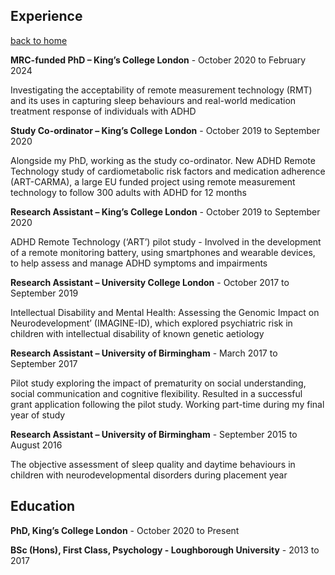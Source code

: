 
## Experience

[back to home](./index.md)

**MRC-funded PhD – King’s College London** - October 2020 to February 2024

Investigating the acceptability of remote measurement technology (RMT) and its uses in capturing sleep behaviours and real-world medication treatment response of individuals with ADHD

**Study Co-ordinator – King’s College London** - October 2019 to September 2020

Alongside my PhD, working as the study co-ordinator. New ADHD Remote Technology study of cardiometabolic risk factors and medication adherence (ART-CARMA), a large EU funded project using remote measurement technology to follow 300 adults with ADHD for 12 months

**Research Assistant – King’s College London** - October 2019 to September 2020

ADHD Remote Technology (‘ART’) pilot study - Involved in the development of a remote monitoring battery, using smartphones and wearable devices, to help assess and manage ADHD symptoms and impairments

**Research Assistant – University College London** - October 2017 to September 2019
 
Intellectual Disability and Mental Health: Assessing the Genomic Impact on Neurodevelopment’ (IMAGINE-ID), which explored psychiatric risk in children with intellectual disability of known genetic aetiology

**Research Assistant – University of Birmingham** - March 2017 to September 2017
 
Pilot study exploring the impact of prematurity on social understanding, social communication and cognitive flexibility. Resulted in a successful grant application following the pilot study. Working part-time during my final year of study

**Research Assistant – University of Birmingham** - September 2015 to August 2016

The objective assessment of sleep quality and daytime behaviours in children with neurodevelopmental disorders during placement year


## Education

**PhD, King’s College London** - October 2020 to Present

**BSc (Hons), First Class, Psychology - Loughborough University** - 2013 to 2017
